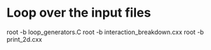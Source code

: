 # Loop over the input files
root -b loop_generators.C
root -b interaction_breakdown.cxx
root -b print_2d.cxx